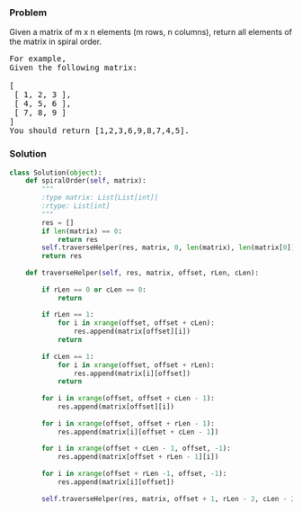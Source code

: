 ### Problem
Given a matrix of m x n elements (m rows, n columns), return all elements of the matrix in spiral order.

<pre>
For example,
Given the following matrix:

[
 [ 1, 2, 3 ],
 [ 4, 5, 6 ],
 [ 7, 8, 9 ]
]
You should return [1,2,3,6,9,8,7,4,5].
</pre>
### Solution

```python
class Solution(object):
    def spiralOrder(self, matrix):
        """
        :type matrix: List[List[int]]
        :rtype: List[int]
        """
        res = []
        if len(matrix) == 0:
            return res
        self.traverseHelper(res, matrix, 0, len(matrix), len(matrix[0]))
        return res
    
    def traverseHelper(self, res, matrix, offset, rLen, cLen):
        
        if rLen == 0 or cLen == 0:
            return
        
        if rLen == 1:
            for i in xrange(offset, offset + cLen):
                res.append(matrix[offset][i])
            return
        
        if cLen == 1:
            for i in xrange(offset, offset + rLen):
                res.append(matrix[i][offset])
            return
        
        for i in xrange(offset, offset + cLen - 1):
            res.append(matrix[offset][i])
        
        for i in xrange(offset, offset + rLen - 1):
            res.append(matrix[i][offset + cLen - 1])
        
        for i in xrange(offset + cLen - 1, offset, -1):
            res.append(matrix[offset + rLen - 1][i])
        
        for i in xrange(offset + rLen -1, offset, -1):
            res.append(matrix[i][offset])
        
        self.traverseHelper(res, matrix, offset + 1, rLen - 2, cLen - 2)
```